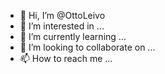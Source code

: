 - 👋 Hi, I’m @OttoLeivo
- 👀 I’m interested in ...
- 🌱 I’m currently learning ...
- 💞️ I’m looking to collaborate on ...
- 📫 How to reach me ...

<!---
OttoLeivo/OttoLeivo is a ✨ special ✨ repository because its `README.md` (this file) appears on your GitHub profile.
You can click the Preview link to take a look at your changes.
--->
